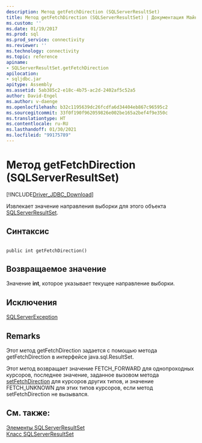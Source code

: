 ```yaml
---
description: Метод getFetchDirection (SQLServerResultSet)
title: Метод getFetchDirection (SQLServerResultSet) | Документация Майкрософт
ms.custom: ''
ms.date: 01/19/2017
ms.prod: sql
ms.prod_service: connectivity
ms.reviewer: ''
ms.technology: connectivity
ms.topic: reference
apiname:
- SQLServerResultSet.getFetchDirection
apilocation:
- sqljdbc.jar
apitype: Assembly
ms.assetid: 5ab385c2-e18c-4b75-ac2d-2402af5c52a5
author: David-Engel
ms.author: v-daenge
ms.openlocfilehash: b32c1195639dc26fcdfa6d34404eb867c96595c2
ms.sourcegitcommit: 33f0f190f962059826e002be165a2bef4f9e350c
ms.translationtype: HT
ms.contentlocale: ru-RU
ms.lasthandoff: 01/30/2021
ms.locfileid: "99175789"
---
```

# <a name="getfetchdirection-method-sqlserverresultset"></a>Метод getFetchDirection (SQLServerResultSet)
[!INCLUDE[Driver_JDBC_Download](../../../includes/driver_jdbc_download.md)]

  Извлекает значение направления выборки для этого объекта [SQLServerResultSet](../../../connect/jdbc/reference/sqlserverresultset-class.md).  
  
## <a name="syntax"></a>Синтаксис  
  
```  
  
public int getFetchDirection()  
```  
  
## <a name="return-value"></a>Возвращаемое значение  
 Значение **int**, которое указывает текущее направление выборки.  
  
## <a name="exceptions"></a>Исключения  
 [SQLServerException](../../../connect/jdbc/reference/sqlserverexception-class.md)  
  
## <a name="remarks"></a>Remarks  
 Этот метод getFetchDirection задается с помощью метода getFetchDirection в интерфейсе java.sql.ResultSet.  
  
 Этот метод возвращает значение FETCH_FORWARD для однопроходных курсоров, последнее значение, заданное вызовом метода [setFetchDirection](../../../connect/jdbc/reference/setfetchdirection-method-sqlserverresultset.md) для курсоров других типов, и значение FETCH_UNKNOWN для этих типов курсоров, если метод setFetchDirection не вызывался.  
  
## <a name="see-also"></a>См. также:  
 [Элементы SQLServerResultSet](../../../connect/jdbc/reference/sqlserverresultset-members.md)   
 [Класс SQLServerResultSet](../../../connect/jdbc/reference/sqlserverresultset-class.md)  
  
  
